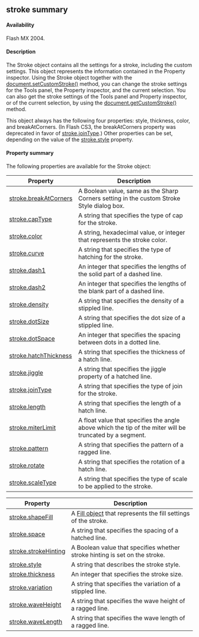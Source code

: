 ## stroke summary

#### Availability

Flash MX 2004.

#### Description

The Stroke object contains all the settings for a stroke, including the custom settings. This object represents the information contained in the Property inspector. Using the Stroke object together with the [document.setCustomStroke()](#_bookmark282) method, you can change the stroke settings for the Tools panel, the Property inspector, and the current selection. You can also get the stroke settings of the Tools panel and Property inspector, or of the current selection, by using the [document.getCustomStroke()](#_bookmark203) method.
>
This object always has the following four properties: style, thickness, color, and breakAtCorners. (In Flash CS3, the breakAtCorners property was deprecated in favor of [stroke.joinType](#_bookmark889).) Other properties can be set, depending on the value of the [stroke.style](#_bookmark898) property.

#### Property summary

The following properties are available for the Stroke object:

| **Property**                                    | **Description**                                                                                         |
|-------------------------------------------------|---------------------------------------------------------------------------------------------------------|
| [stroke.breakAtCorners](#stroke.breakAtCorners) | A Boolean value, same as the Sharp Corners setting in the custom Stroke Style dialog box.               |
| [stroke.capType](#_bookmark879)                 | A string that specifies the type of cap for the stroke.                                                 |
| [stroke.color](#_bookmark880)                   | A string, hexadecimal value, or integer that represents the stroke color.                               |
| [stroke.curve](#_bookmark881)                   | A string that specifies the type of hatching for the stroke.                                            |
| [stroke.dash1](#_bookmark882)                   | An integer that specifies the lengths of the solid part of a dashed line.                               |
| [stroke.dash2](#_bookmark883)                   | An integer that specifies the lengths of the blank part of a dashed line.                               |
| [stroke.density](#_bookmark884)                 | A string that specifies the density of a stippled line.                                                 |
| [stroke.dotSize](#_bookmark885)                 | A string that specifies the dot size of a stippled line.                                                |
| [stroke.dotSpace](#_bookmark886)                | An integer that specifies the spacing between dots in a dotted line.                                    |
| [stroke.hatchThickness](#_bookmark887)          | A string that specifies the thickness of a hatch line.                                                  |
| [stroke.jiggle](#_bookmark888)                  | A string that specifies the jiggle property of a hatched line.                                          |
| [stroke.joinType](#_bookmark889)                | A string that specifies the type of join for the stroke.                                                |
| [stroke.length](#_bookmark890)                  | A string that specifies the length of a hatch line.                                                     |
| [stroke.miterLimit](#_bookmark891)              | A float value that specifies the angle above which the tip of the miter will be truncated by a segment. |
| [stroke.pattern](#_bookmark892)                 | A string that specifies the pattern of a ragged line.                                                   |
| [stroke.rotate](#_bookmark893)                  | A string that specifies the rotation of a hatch line.                                                   |
| [stroke.scaleType](#_bookmark894)               | A string that specifies the type of scale to be applied to the stroke.                                  |

| **Property**                          | **Description**                                                                 |
|---------------------------------------|---------------------------------------------------------------------------------|
| [stroke.shapeFill](#_bookmark895)     | A [Fill object](#_bookmark412) that represents the fill settings of the stroke. |
| [stroke.space](#_bookmark896)         | A string that specifies the spacing of a hatched line.                          |
| [stroke.strokeHinting](#_bookmark897) | A Boolean value that specifies whether stroke hinting is set on the stroke.     |
| [stroke.style](#_bookmark898)         | A string that describes the stroke style.                                       |
| [stroke.thickness](#_bookmark899)     | An integer that specifies the stroke size.                                      |
| [stroke.variation](#_bookmark900)     | A string that specifies the variation of a stippled line.                       |
| [stroke.waveHeight](#_bookmark901)    | A string that specifies the wave height of a ragged line.                       |
| [stroke.waveLength](#_bookmark902)    | A string that specifies the wave length of a ragged line.                       |

<span id="stroke.breakAtCorners" class="anchor"></span>

